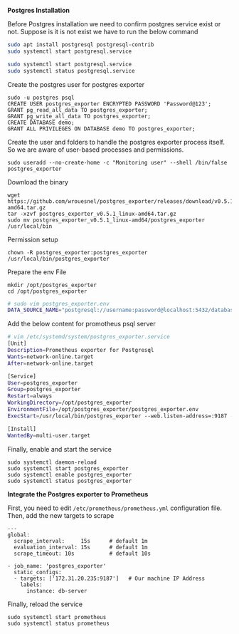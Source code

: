 **Postgres Installation**

Before Postgres installation we need to confirm postgres service exist or not. Suppose is it is not exist we have to run the below command
```bash
sudo apt install postgresql postgresql-contrib
sudo systemctl start postgresql.service

sudo systemctl start postgresql.service
sudo systemctl status postgresql.service
```
Create the postgres user for postgres exporter
```
sudo -u postgres psql
CREATE USER postgres_exporter ENCRYPTED PASSWORD 'Password@123';
GRANT pg_read_all_data TO postgres_exporter;
GRANT pg_write_all_data TO postgres_exporter;
CREATE DATABASE demo;
GRANT ALL PRIVILEGES ON DATABASE demo TO postgres_exporter;
```

Create the user and folders to handle the postgres exporter process itself. So we are aware of user-based processes and permissions. 
```
sudo useradd --no-create-home -c "Monitoring user" --shell /bin/false postgres_exporter
```
Download the binary
```
wget https://github.com/wrouesnel/postgres_exporter/releases/download/v0.5.1/postgres_exporter_v0.5.1_linux-amd64.tar.gz
tar -xzvf postgres_exporter_v0.5.1_linux-amd64.tar.gz
sudo mv postgres_exporter_v0.5.1_linux-amd64/postgres_exporter /usr/local/bin

```
Permission setup
```
chown -R postgres_exporter:postgres_exporter /usr/local/bin/postgres_exporter
```
Prepare the env File
```
mkdir /opt/postgres_exporter
cd /opt/postgres_exporter
```
```bash
# sudo vim postgres_exporter.env
DATA_SOURCE_NAME="postgresql://username:password@localhost:5432/database-name?sslmode=disable"
```
Add the below content for promotheus psql server
```bash
# vim /etc/systemd/system/postgres_exporter.service
[Unit]
Description=Prometheus exporter for Postgresql
Wants=network-online.target
After=network-online.target

[Service]
User=postgres_exporter
Group=postgres_exporter
Restart=always
WorkingDirectory=/opt/postgres_exporter
EnvironmentFile=/opt/postgres_exporter/postgres_exporter.env
ExecStart=/usr/local/bin/postgres_exporter --web.listen-address=:9187 --web.telemetry-path=/metrics

[Install]
WantedBy=multi-user.target
```
Finally, enable and start the service
```
sudo systemctl daemon-reload
sudo systemctl start postgres_exporter
sudo systemctl enable postgres_exporter
sudo systemctl status postgres_exporter
```
**Integrate the Postgres exporter to Prometheus**

First, you need to edit `/etc/prometheus/prometheus.yml` configuration file. Then, add the new targets to scrape

```
---
global:
  scrape_interval:     15s      # default 1m
  evaluation_interval: 15s      # default 1m
  scrape_timeout: 10s           # default 10s
  
- job_name: 'postgres_exporter'
  static_configs:
  - targets: ['172.31.20.235:9187']   # Our machine IP Address
    labels:
      instance: db-server
```
Finally, reload the service
```
sudo systemctl start prometheus
sudo systemctl status prometheus
```




























